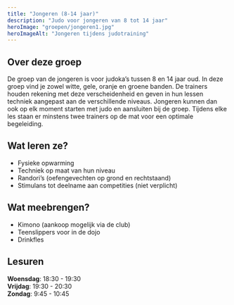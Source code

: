 ```yaml
---
title: "Jongeren (8-14 jaar)"
description: "Judo voor jongeren van 8 tot 14 jaar"
heroImage: "groepen/jongeren1.jpg"
heroImageAlt: "Jongeren tijdens judotraining"
---
```


## Over deze groep

De groep van de jongeren is voor judoka’s tussen 8 en 14 jaar oud. In deze groep vind je zowel witte, gele, oranje en groene banden. De trainers houden rekening met deze verscheidenheid en geven in hun lessen techniek aangepast aan de verschillende niveaus. Jongeren kunnen dan ook op elk moment starten met judo en aansluiten bij de groep. Tijdens elke les staan er minstens twee trainers op de mat voor een optimale begeleiding.

## Wat leren ze?

- Fysieke opwarming
- Techniek op maat van hun niveau
- Randori’s (oefengevechten op grond en rechtstaand)
- Stimulans tot deelname aan competities (niet verplicht)

## Wat meebrengen?

- Kimono (aankoop mogelijk via de club)
- Teenslippers voor in de dojo
- Drinkfles

## Lesuren

**Woensdag**: 18:30 - 19:30  
**Vrijdag**: 19:30 - 20:30  
**Zondag**: 9:45 - 10:45
